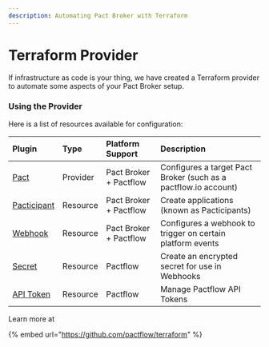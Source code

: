 ```yaml
---
description: Automating Pact Broker with Terraform
---
```


# Terraform Provider

If infrastructure as code is your thing, we have created a Terraform provider to automate some aspects of your Pact Broker setup.

### Using the Provider

Here is a list of resources available for configuration:

| Plugin | Type | Platform Support | Description |
| :--- | :--- | :--- | :--- |
| [Pact](https://github.com/pactflow/terraform/blob/master/docs/provider_pact.html.markdown) | Provider | Pact Broker + Pactflow | Configures a target Pact Broker \(such as a pactflow.io account\) |
| [Pacticipant](https://github.com/pactflow/terraform/blob/master/docs/resource_pacticipant.html.markdown) | Resource | Pact Broker + Pactflow | Create applications \(known as Pacticipants\) |
| [Webhook](https://github.com/pactflow/terraform/blob/master/docs/resource_webhook.html.markdown) | Resource | Pact Broker + Pactflow | Configures a webhook to trigger on certain platform events |
| [Secret](https://github.com/pactflow/terraform/blob/master/docs/resource_secret.html.markdown) | Resource | Pactflow | Create an encrypted secret for use in Webhooks |
| [API Token](https://github.com/pactflow/terraform/blob/master/docs/resource_token.html.markdown) | Resource | Pactflow | Manage Pactflow API Tokens |

Learn more at

{% embed url="https://github.com/pactflow/terraform" %}





